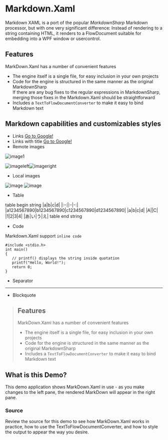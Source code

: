 ﻿# Markdown.Xaml #

Markdown XAML is a port of the popular *MarkdownSharp* Markdown processor, but 
with one very significant difference: Instead of rendering to a string 
containing HTML, it renders to a FlowDocument suitable for embedding into a 
WPF window or usercontrol.

## Features ##

MarkDown.Xaml has a number of convenient features

* The engine itself is a single file, for easy inclusion in your own projects
* Code for the engine is structured in the same manner as the original MarkdownSharp  
If there are any bug fixes to the regular expressions in MarkdownSharp, merging those fixes in the Markdown.Xaml should be straightforward
* Includes a `TextToFlowDocumentConverter` to make it easy to bind Markdown text


## Markdown capabilities and customizables styles ##

* Links [Go to Google!](https://www.google.com)
* Links with title [Go to Google!](https://www.google.com "google.")
* Remote images

![image1](https://avatars.githubusercontent.com/u/13712028?v=4)

![imageleft](https://avatars.githubusercontent.com/u/13712028?v=4 "blue")![imageright](https://avatars.githubusercontent.com/u/13712028?v=4 "cyan")

* Local images

![image](RscImg.png)
![image](ExtImg.png)

* Table

table begin string
|a|b|c|d|
|:-:|:-|-:|
|a1234567890|b1234567890|c1234567890|d1234567890|
|a|b|c|d|
|A||C|
|1|2|3|4|
|あ|い|う|え|
table end string

* Code

Markdown.Xaml support ```inline code ```

```
#include <stdio.h>
int main()
{
   // printf() displays the string inside quotation
   printf("Hello, World!");
   return 0;
}
```

* Separator
***

* Blockquote

> ## Features ##
> MarkDown.Xaml has a number of convenient features
> 
> * The engine itself is a single file, for easy inclusion in your own projects
> * Code for the engine is structured in the same manner as the original MarkdownSharp  
> * Includes a `TextToFlowDocumentConverter` to make it easy to bind Markdown text


## What is this Demo? ##

This demo application shows MarkDown.Xaml in use - as you make changes to the 
left pane, the rendered MarkDown will appear in the right pane.

### Source ###

Review the source for this demo to see how MarkDown.Xaml works in practice, how to use the TextToFlowDocumentConverter,
and how to style the output to appear the way you desire.


